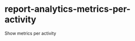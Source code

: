 report-analytics-metrics-per-activity
=====================================

Show metrics per activity
